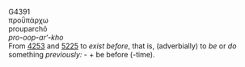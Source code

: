 <body>
  <p>G4391<br>  προΰπάρχω  <br> prouparchō  <br><i>pro-oop-ar‘-kho </i><br>From <a href="g4253.htm">4253</a> and <a href="g5225.htm">5225</a>  to <i>exist</i> <i>before</i>, that is, (adverbially) to <i>be</i> or <i>do</i> something <i>previously:</i> - + be before (-time).<br></p>
 </body>